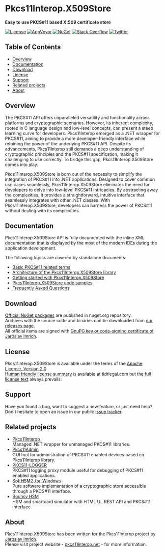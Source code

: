 Pkcs11Interop.X509Store
=======================
**Easy to use PKCS#11 based X.509 certificate store**

[![License](https://img.shields.io/badge/license-Apache%202.0-blue.svg)](https://github.com/Pkcs11Interop/Pkcs11Interop.X509Store/blob/master/LICENSE.md)
[![AppVeyor](https://ci.appveyor.com/api/projects/status/l5hr66s6dnmajh0y/branch/master?svg=true)](https://ci.appveyor.com/project/pkcs11interop/pkcs11interop-x509store/branch/master)
[![NuGet](https://img.shields.io/badge/nuget-pkcs11interop.x509store-blue.svg)](https://www.nuget.org/packages/Pkcs11Interop.X509Store/)
[![Stack Overflow](https://img.shields.io/badge/stack-pkcs11interop-blue.svg)](https://stackoverflow.com/questions/tagged/pkcs11interop)
[![Twitter](https://img.shields.io/badge/twitter-p11interop-blue.svg)](https://twitter.com/p11interop)

## Table of Contents

* [Overview](#overview)
* [Documentation](#documentation)
* [Download](#download)
* [License](#license)
* [Support](#support)
* [Related projects](#related-projects)
* [About](#about)

## Overview

The PKCS#11 API offers unparalleled versatility and functionality across platforms and cryptographic scenarios. However, its inherent complexity, rooted in C language design and low-level concepts, can present a steep learning curve for developers. Pkcs11Interop emerged as a .NET wrapper for PKCS#11, aiming to provide a more developer-friendly interface while retaining the power of the underlying PKCS#11 API. Despite its advancements, Pkcs11Interop still demands a deep understanding of cryptographic principles and the PKCS#11 specification, making it challenging to use correctly. To bridge this gap, Pkcs11Interop.X509Store comes into play.

Pkcs11Interop.X509Store is born out of the necessity to simplify the integration of PKCS#11 into .NET applications. Designed to cover common use cases seamlessly, Pkcs11Interop.X509Store eliminates the need for developers to delve into low-level PKCS#11 intricacies. By abstracting away the complexities, it provides a straightforward, intuitive interface that seamlessly integrates with other .NET classes. With Pkcs11Interop.X509Store, developers can harness the power of PKCS#11 without dealing with its complexities.

## Documentation

Pkcs11Interop.X509Store API is fully documented with the inline XML documentation that is displayed by the most of the modern IDEs during the application development.

The following topics are covered by standalone documents:
* [Basic PKCS#11 related terms](doc/01_BASIC_TERMS.md)
* [Architecture of the Pkcs11Interop.X509Store library](doc/02_ARCHITECTURE.md)
* [Getting started with Pkcs11Interop.X509Store](doc/03_GETTING_STARTED.md)
* [Pkcs11Interop.X509Store code samples](doc/04_CODE_SAMPLES.md)
* [Frequently Asked Questions](doc/05_FAQ.md)

## Download

[Official NuGet packages](https://www.nuget.org/packages/Pkcs11Interop.X509Store/) are published in nuget.org repository.  
Archives with the source code and binaries can be downloaded from [our releases page](https://github.com/Pkcs11Interop/Pkcs11Interop.X509Store/releases/).  
All official items are signed with [GnuPG key or code-signing certificate of Jaroslav Imrich](https://www.jimrich.sk/crypto/).

## License

Pkcs11Interop.X509Store is available under the terms of the [Apache License, Version 2.0](https://www.apache.org/licenses/LICENSE-2.0).  
[Human friendly license summary](https://www.tldrlegal.com/license/apache-license-2-0-apache-2-0) is available at tldrlegal.com but the [full license text](LICENSE.md) always prevails.

## Support

Have you found a bug, want to suggest a new feature, or just need help? Don't hesitate to open an issue in our public [issue tracker](https://github.com/Pkcs11Interop/Pkcs11Interop.X509Store/issues).

## Related projects

* [Pkcs11Interop](https://www.pkcs11interop.net/)  
  Managed .NET wrapper for unmanaged PKCS#11 libraries.
* [Pkcs11Admin](https://www.pkcs11admin.net/)  
  GUI tool for administration of PKCS#11 enabled devices based on Pkcs11Interop library.
* [PKCS11-LOGGER](https://github.com/Pkcs11Interop/pkcs11-logger)  
  PKCS#11 logging proxy module useful for debugging of PKCS#11 enabled applications.
* [SoftHSM2-for-Windows](https://github.com/disig/SoftHSM2-for-Windows)  
  Pure software implementation of a cryptographic store accessible through a PKCS#11 interface.
* [Bouncy HSM](https://github.com/harrison314/BouncyHsm)  
  HSM and smartcard simulator with HTML UI, REST API and PKCS#11 interface.

## About

Pkcs11Interop.X509Store has been written for the Pkcs11Interop project by [Jaroslav Imrich](https://www.jimrich.sk).  
Please visit project website - [pkcs11interop.net](https://www.pkcs11interop.net) - for more information.
